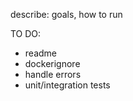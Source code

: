 describe: goals, how to run

TO DO:
- readme
- dockerignore
- handle errors
- unit/integration tests